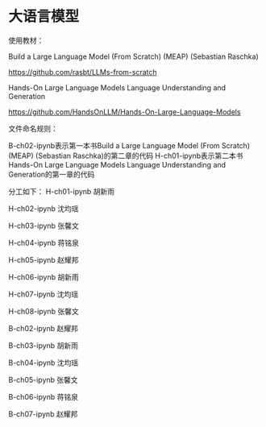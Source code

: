 # 大语言模型
使用教材：

Build a Large Language Model (From Scratch) (MEAP) (Sebastian Raschka)

https://github.com/rasbt/LLMs-from-scratch

Hands-On Large Language Models Language Understanding and Generation

https://github.com/HandsOnLLM/Hands-On-Large-Language-Models

文件命名规则：

B-ch02-ipynb表示第一本书Build a Large Language Model (From Scratch) (MEAP) (Sebastian Raschka)的第二章的代码
H-ch01-ipynb表示第二本书Hands-On Large Language Models Language Understanding and Generation的第一章的代码

分工如下：
H-ch01-ipynb 胡新雨

H-ch02-ipynb 沈均瑶

H-ch03-ipynb 张馨文

H-ch04-ipynb 蒋铭泉

H-ch05-ipynb 赵耀邦

H-ch06-ipynb 胡新雨

H-ch07-ipynb 沈均瑶

H-ch08-ipynb 张馨文

B-ch02-ipynb 赵耀邦

B-ch03-ipynb 胡新雨

B-ch04-ipynb 沈均瑶

B-ch05-ipynb 张馨文

B-ch06-ipynb 蒋铭泉

B-ch07-ipynb 赵耀邦


